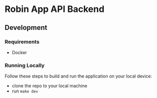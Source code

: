 # Robin App API Backend


## Development

### Requirements
- Docker 

### Running Locally

Follow these steps to build and run the application on your local device:

- clone the repo to your local machine
- run `make dev`
